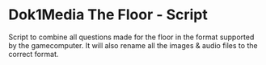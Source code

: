 # Dok1Media The Floor - Script

Script to combine all questions made for the floor in the format supported by the gamecomputer. It will also rename all the images & audio files to the correct format.
